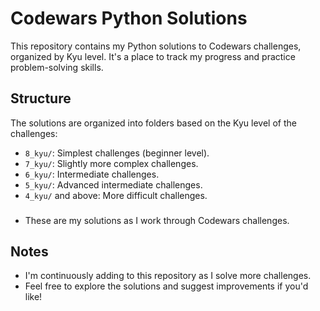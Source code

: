 # Codewars Python Solutions

This repository contains my Python solutions to Codewars challenges, organized by Kyu level. It's a place to track my progress and practice problem-solving skills.

## Structure
The solutions are organized into folders based on the Kyu level of the challenges:

- `8_kyu/`: Simplest challenges (beginner level).
- `7_kyu/`: Slightly more complex challenges.
- `6_kyu/`: Intermediate challenges.
- `5_kyu/`: Advanced intermediate challenges.
- `4_kyu/` and above: More difficult challenges.

###
- These are my solutions as I work through Codewars challenges.

## Notes
- I'm continuously adding to this repository as I solve more challenges.
- Feel free to explore the solutions and suggest improvements if you'd like!
